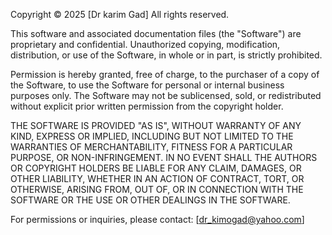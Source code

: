 
Copyright © 2025 [Dr karim Gad]
All rights reserved.

This software and associated documentation files (the "Software") are proprietary and confidential. 
Unauthorized copying, modification, distribution, or use of the Software, in whole or in part, is strictly prohibited.

Permission is hereby granted, free of charge, to the purchaser of a copy of the Software, to use the Software for personal or internal business purposes only. 
The Software may not be sublicensed, sold, or redistributed without explicit prior written permission from the copyright holder.

THE SOFTWARE IS PROVIDED "AS IS", WITHOUT WARRANTY OF ANY KIND, EXPRESS OR IMPLIED, INCLUDING BUT NOT LIMITED TO THE WARRANTIES OF MERCHANTABILITY, 
FITNESS FOR A PARTICULAR PURPOSE, OR NON-INFRINGEMENT. IN NO EVENT SHALL THE AUTHORS OR COPYRIGHT HOLDERS BE LIABLE FOR ANY CLAIM, DAMAGES, 
OR OTHER LIABILITY, WHETHER IN AN ACTION OF CONTRACT, TORT, OR OTHERWISE, ARISING FROM, OUT OF, OR IN CONNECTION WITH THE SOFTWARE OR THE USE 
OR OTHER DEALINGS IN THE SOFTWARE.

For permissions or inquiries, please contact: [dr_kimogad@yahoo.com]
